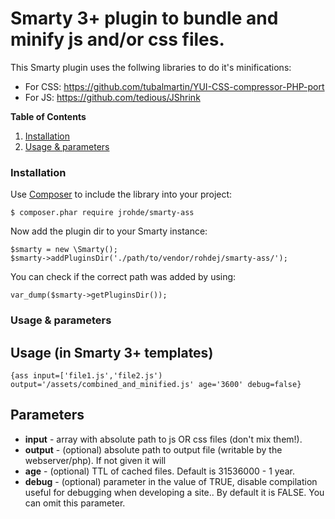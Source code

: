 # Smarty 3+ plugin to bundle and minify js and/or css files.

This Smarty plugin uses the follwing libraries to do it's minifications:

- For CSS: https://github.com/tubalmartin/YUI-CSS-compressor-PHP-port
- For JS: https://github.com/tedious/JShrink

**Table of Contents**

1.  [Installation](#install)
2.  [Usage & parameters](#usage)


<a name="install"></a>

### Installation

Use [Composer](http://getcomposer.org/) to include the library into your project:

    $ composer.phar require jrohde/smarty-ass

Now add the plugin dir to your Smarty instance:

```
$smarty = new \Smarty();
$smarty->addPluginsDir('./path/to/vendor/rohdej/smarty-ass/');
```

You can check if the correct path was added by using:

```
var_dump($smarty->getPluginsDir());
```


<a name="usage"></a>

### Usage & parameters

## Usage (in Smarty 3+ templates)

```
{ass input=['file1.js','file2.js') output='/assets/combined_and_minified.js' age='3600' debug=false}
```

## Parameters

- **input** - array with absolute path to js OR css files (don't mix them!).
- **output** - (optional) absolute path to output file (writable by the webserver/php). If not given it will
- **age** - (optional) TTL of cached files. Default is 31536000 - 1 year.
- **debug** - (optional) parameter in the value of TRUE, disable compilation useful for debugging when developing a site.. By default it is FALSE. You can omit this parameter.
